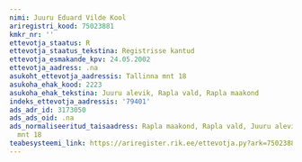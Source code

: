 ```yaml
---
nimi: Juuru Eduard Vilde Kool
ariregistri_kood: 75023881
kmkr_nr: ''
ettevotja_staatus: R
ettevotja_staatus_tekstina: Registrisse kantud
ettevotja_esmakande_kpv: 24.05.2002
ettevotja_aadress: .na
asukoht_ettevotja_aadressis: Tallinna mnt 18
asukoha_ehak_kood: 2223
asukoha_ehak_tekstina: Juuru alevik, Rapla vald, Rapla maakond
indeks_ettevotja_aadressis: '79401'
ads_adr_id: 3173050
ads_ads_oid: .na
ads_normaliseeritud_taisaadress: Rapla maakond, Rapla vald, Juuru alevik, Tallinna
  mnt 18
teabesysteemi_link: https://ariregister.rik.ee/ettevotja.py?ark=75023881&ref=rekvisiidid
---
```

